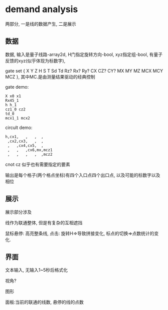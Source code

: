 # demand analysis

两部分, 一是线的数据产生, 二是展示  

## 数据

数据, 输入是量子线路-array2d, H门指定旋转方向-bool, xyz指定组-bool, 有量子反馈的xyz(似乎体现为标数字), 

gate set { X Y Z H S T Sd Td Rz? Rx? Ry? CX CZ? CY? MX MY MZ MCX MCY MCZ }, 其中MC.是由测量结果驱动的经典控制

gate demo:
```
X x0 x1
Rx45_1
h h_1
cz1_0 cz2
td_0
mcx1_1 mcx2
```

circult demo:
```
h,cx1,   ,   ,  ,
 ,cx2,cx3,   ,  ,
 ,   ,cx4,cx5,  ,
 ,   ,   ,cx6,mx,mcz1
 ,   ,   ,   ,  ,mcz2
```

cnot cz 似乎也有需要指定的要素

输出是每个格子(两个格点坐标)有四个入口点四个出口点, 以及可能的标数字以及相位  

## 展示

展示部分涉及 

线作为联通整体, 但是有复杂的互相遮挡

鼠标悬停: 高亮整条线, 点击: 旋转H=>导致拼接变化, 标点的切换=>点数统计的变化. 

## 界面

文本输入, 无输入1~5秒后格式化

视角?

图形

面板:当前的联通的线数, 悬停的线的点数

